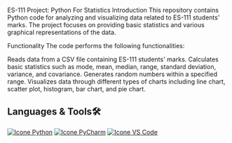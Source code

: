 ES-111 Project: Python For Statistics
Introduction
This repository contains Python code for analyzing and visualizing data related to ES-111 students' marks. The project focuses on providing basic statistics and various graphical representations of the data.

Functionality
The code performs the following functionalities:

Reads data from a CSV file containing ES-111 students' marks.
Calculates basic statistics such as mode, mean, median, range, standard deviation, variance, and covariance.
Generates random numbers within a specified range.
Visualizes data through different types of charts including line chart, scatter plot, histogram, bar chart, and pie chart.

<h2>Languages & Tools🛠️</h2>

[![Icone Python](https://skillicons.dev/icons?i=python)](https://www.python.org/)
[![Icone PyCharm](https://skillicons.dev/icons?i=pycharm)](https://www.jetbrains.com/pycharm/)
[![Icone VS Code](https://skillicons.dev/icons?i=vscode)](https://code.visualstudio.com/)
